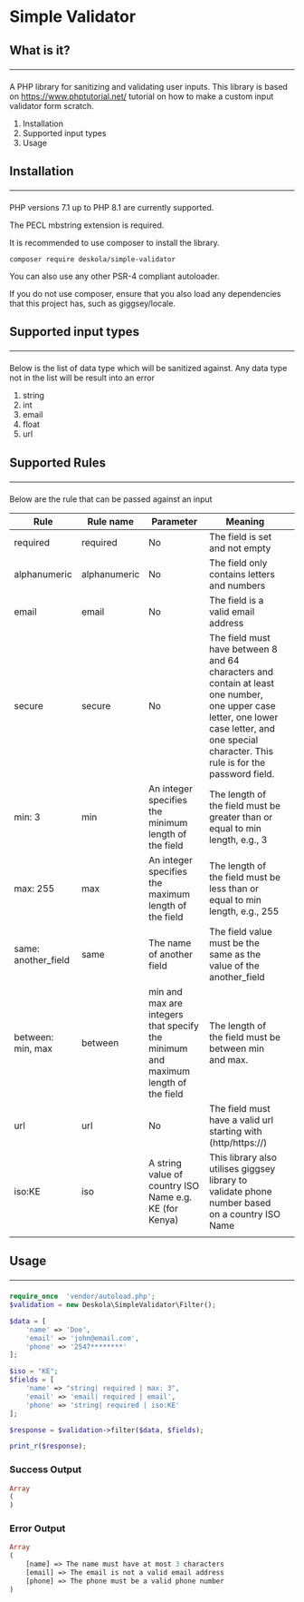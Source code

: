 # Simple Validator

## What is it? <hr/>
A PHP library for sanitizing and validating user inputs. This library is based on https://www.phptutorial.net/ tutorial
on how to make a custom input validator form scratch.

1) Installation
2) Supported input types
3) Usage

## Installation   <hr/>
PHP versions 7.1 up to PHP 8.1 are currently supported.

The PECL mbstring extension is required.

It is recommended to use composer to install the library.

```
composer require deskola/simple-validator
```
You can also use any other PSR-4 compliant autoloader.

If you do not use composer, ensure that you also load any dependencies that this project has, such as giggsey/locale.

## Supported input types <hr/>
Below is the list of data type which will be sanitized against. Any data type not in the list will be result into an error

1) string
2) int
3) email
4) float
5) url

## Supported Rules <hr/>
Below are the rule that can be passed against an input<br/>

| Rule  | Rule name  | Parameter  | Meaning  |   |
|---|---|---|---|---|
| required  | required  |  No  | The field is set and not empty  |   |
| alphanumeric  | alphanumeric  | No  |  The field only contains letters and numbers |   |
| email  | email  |  No |  The field is a valid email address |   |
| secure  | secure  | No  | The field must have between 8 and 64 characters and contain at least one number, one upper case letter, one lower case letter, and one special character. This rule is for the password field.  |   |
| min: 3  | min  | An integer specifies the minimum length of the field  | The length of the field must be greater than or equal to min length, e.g., 3  |   |
| max: 255  | max  |  An integer specifies the maximum length of the field | The length of the field must be less than or equal to min length, e.g., 255  |   |
| same: another_field  | same  | The name of another field | The field value must be the same as the value of the another_field  |   |
| between: min, max  | between  | min and max are integers that specify the minimum and maximum length of the field  | The length of the field must be between min and max.  |   |
| url  | url  |  No | The field must have a valid url starting with (http/https://)  |   |
| iso:KE  | iso  | A string value of country ISO Name e.g. KE (for Kenya)  | This library also utilises giggsey library to validate phone number based on a country ISO Name  |   |
|   |   |   |   |   |

## Usage <hr/>

```php
require_once  'vendor/autoload.php';
$validation = new Deskola\SimpleValidator\Filter();

$data = [
    'name' => 'Doe',
    'email' => 'john@email.com',
    'phone' => '2547********'
];

$iso = "KE";
$fields = [
    'name' => "string| required | max: 3",
    'email' => 'email| required | email',
    'phone' => 'string| required | iso:KE'
];

$response = $validation->filter($data, $fields);

print_r($response);
```

### Success Output
```php
Array
(
)
```

### Error Output
```php
Array
(
    [name] => The name must have at most 3 characters
    [email] => The email is not a valid email address
    [phone] => The phone must be a valid phone number
)
```


